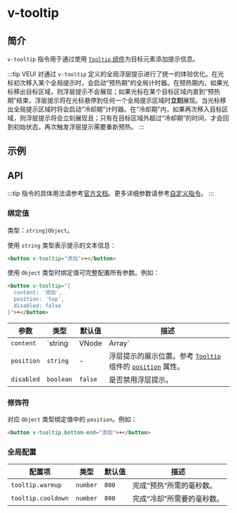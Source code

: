 # v-tooltip

## 简介

`v-tooltip` 指令用于通过使用 [`Tooltip` 组件](../components/tooltip)为目标元素添加提示信息。

:::tip
VEUI 对通过 `v-tooltip` 定义的全局浮层提示进行了统一的体验优化。在光标初次移入某个全局提示时，会启动“预热期”的全局计时器。在预热期内，如果光标移出目标区域，则浮层提示不会展现；如果光标在某个目标区域内直到“预热期”结束，浮层提示将在光标悬停到任何一个全局提示区域时**立刻**展现。当光标移出全局提示区域时将会启动“冷却期”计时器。在“冷却期”内，如果再次移入目标区域，则浮层提示将会立刻展现且；只有在目标区域外超过“冷却期”的时间，才会回到初始状态，再次触发浮层提示需要重新预热。
:::

## 示例

## API

:::tip
指令的具体用法请参考[官方文档](https://cn.vuejs.org/v2/guide/syntax.html#%E6%8C%87%E4%BB%A4)。更多详细参数请参考[自定义指令](https://cn.vuejs.org/v2/guide/custom-directive.html#%E9%92%A9%E5%AD%90%E5%87%BD%E6%95%B0%E5%8F%82%E6%95%B0)。
:::

### 绑定值

类型：`string|Object`。

使用 `string` 类型表示提示的文本信息：

```html
<button v-tooltip="添加">+</button>
```

使用 `Object` 类型时绑定值可完整配置所有参数。例如：

```html
<button v-tooltip="{
  content: '添加',
  position: 'top',
  disabled: false
}">+</button>
```

| 参数 | 类型 | 默认值 | 描述 |
| -- | -- | -- | -- |
| `content` | `string|VNode|Array<VNode>` | - | 提示信息字符串或通过渲染函数返回的虚拟节点（数组）。 |
| `position` | `string` | - | 浮层提示的展示位置。参考 [`Tooltip`](../components/tooltip) 组件的 [`position`](../components/tooltip#props) 属性。 |
| `disabled` | `boolean` | `false` | 是否禁用浮层提示。 |

### 修饰符

对应 `Object` 类型绑定值中的 `position`。例如：

```html
<button v-tooltip.bottom-end="添加">+</button>
```

### 全局配置

| 配置项 | 类型 | 默认值 | 描述 |
| -- | -- | -- | -- |
| `tooltip.warmup` | `number` | `800` | 完成“预热”所需的毫秒数。 |
| `tooltip.cooldown` | `number` | `800` | 完成“冷却”所需要的毫秒数。 |
